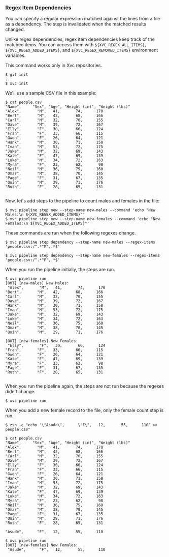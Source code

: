 ### Regex Item Dependencies

You can specify a regular expression matched against the lines from a file as a dependency. The step is invalidated when
the matched results changed.

Unlike regex dependencies, regex item dependencies keep track of the matched items. You can access them with
`${XVC_REGEX_ALL_ITEMS}`, `${XVC_REGEX_ADDED_ITEMS}`, and `${XVC_REGEX_REMOVED_ITEMS}` environment variables.

This command works only in Xvc repositories.

```console
$ git init
...
$ xvc init
```

We'll use a sample CSV file in this example:

```console
$ cat people.csv
"Name",     "Sex", "Age", "Height (in)", "Weight (lbs)"
"Alex",       "M",   41,       74,      170
"Bert",       "M",   42,       68,      166
"Carl",       "M",   32,       70,      155
"Dave",       "M",   39,       72,      167
"Elly",       "F",   30,       66,      124
"Fran",       "F",   33,       66,      115
"Gwen",       "F",   26,       64,      121
"Hank",       "M",   30,       71,      158
"Ivan",       "M",   53,       72,      175
"Jake",       "M",   32,       69,      143
"Kate",       "F",   47,       69,      139
"Luke",       "M",   34,       72,      163
"Myra",       "F",   23,       62,       98
"Neil",       "M",   36,       75,      160
"Omar",       "M",   38,       70,      145
"Page",       "F",   31,       67,      135
"Quin",       "M",   29,       71,      176
"Ruth",       "F",   28,       65,      131


```

Now, let's add steps to the pipeline to count males and females in the file:

```console
$ xvc pipeline step new --step-name new-males --command 'echo "New Males:\n ${XVC_REGEX_ADDED_ITEMS}"'
$ xvc pipeline step new --step-name new-females --command 'echo "New Females:\n ${XVC_REGEX_ADDED_ITEMS}"'
```

These commands are run when the following regexes change.

```console
$ xvc pipeline step dependency --step-name new-males --regex-items 'people.csv:/^.*"M",.*$'

$ xvc pipeline step dependency --step-name new-females --regex-items 'people.csv:/^.*"F",.*$'

```

When you run the pipeline initially, the steps are run.

```console
$ xvc pipeline run
[OUT] [new-males] New Males:
 "Alex",       "M",   41,       74,      170
"Bert",       "M",   42,       68,      166
"Carl",       "M",   32,       70,      155
"Dave",       "M",   39,       72,      167
"Hank",       "M",   30,       71,      158
"Ivan",       "M",   53,       72,      175
"Jake",       "M",   32,       69,      143
"Luke",       "M",   34,       72,      163
"Neil",       "M",   36,       75,      160
"Omar",       "M",   38,       70,      145
"Quin",       "M",   29,       71,      176
 
[OUT] [new-females] New Females:
 "Elly",       "F",   30,       66,      124
"Fran",       "F",   33,       66,      115
"Gwen",       "F",   26,       64,      121
"Kate",       "F",   47,       69,      139
"Myra",       "F",   23,       62,       98
"Page",       "F",   31,       67,      135
"Ruth",       "F",   28,       65,      131
 

``````

When you run the pipeline again, the steps are not run because the regexes didn't change.

```console
$ xvc pipeline run

``````

When you add a new female record to the file, only the female count step is run.

```console
$ zsh -c "echo '\"Asude\",      \"F\",   12,       55,      110' >> people.csv"

$ cat people.csv
"Name",     "Sex", "Age", "Height (in)", "Weight (lbs)"
"Alex",       "M",   41,       74,      170
"Bert",       "M",   42,       68,      166
"Carl",       "M",   32,       70,      155
"Dave",       "M",   39,       72,      167
"Elly",       "F",   30,       66,      124
"Fran",       "F",   33,       66,      115
"Gwen",       "F",   26,       64,      121
"Hank",       "M",   30,       71,      158
"Ivan",       "M",   53,       72,      175
"Jake",       "M",   32,       69,      143
"Kate",       "F",   47,       69,      139
"Luke",       "M",   34,       72,      163
"Myra",       "F",   23,       62,       98
"Neil",       "M",   36,       75,      160
"Omar",       "M",   38,       70,      145
"Page",       "F",   31,       67,      135
"Quin",       "M",   29,       71,      176
"Ruth",       "F",   28,       65,      131

"Asude",      "F",   12,       55,      110

$ xvc pipeline run
[OUT] [new-females] New Females:
 "Asude",      "F",   12,       55,      110
 

```
